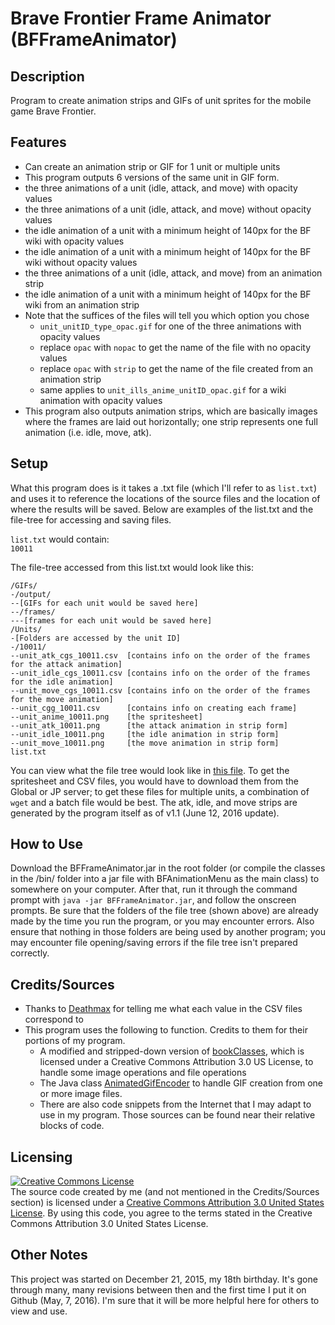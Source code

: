 # Brave Frontier Frame Animator (BFFrameAnimator)

## Description
Program to create animation strips and GIFs of unit sprites for the mobile game Brave Frontier.

## Features
* Can create an animation strip or GIF for 1 unit or multiple units
* This program outputs 6 versions of the same unit in GIF form.
 * the three animations of a unit (idle, attack, and move) with opacity values
 * the three animations of a unit (idle, attack, and move) without opacity values
 * the idle animation of a unit with a minimum height of 140px for the BF wiki with opacity values
 * the idle animation of a unit with a minimum height of 140px for the BF wiki without opacity values
 * the three animations of a unit (idle, attack, and move) from an animation strip
 * the idle animation of a unit with a minimum height of 140px for the BF wiki from an animation strip
 * Note that the suffices of the files will tell you which option you chose
    * `unit_unitID_type_opac.gif` for one of the three animations with opacity values
     * replace `opac` with `nopac` to get the name of the file with no opacity values
     * replace `opac` with `strip` to get the name of the file created from an animation strip
    * same applies to `unit_ills_anime_unitID_opac.gif` for a wiki animation with opacity values
* This program also outputs animation strips, which are basically images where the frames are laid out horizontally; one strip represents one full animation (i.e. idle, move, atk).

## Setup
What this program does is it takes a .txt file (which I'll refer to as `list.txt`) and uses it to reference the locations of the source files and the location of where the results will be saved. Below are examples of the list.txt and the file-tree for accessing and saving files.

`list.txt` would contain:  
`10011`

The file-tree accessed from this list.txt would look like this:
```
/GIFs/
-/output/
--[GIFs for each unit would be saved here]
--/frames/
---[frames for each unit would be saved here]
/Units/
-[Folders are accessed by the unit ID]
-/10011/
--unit_atk_cgs_10011.csv  [contains info on the order of the frames for the attack animation]
--unit_idle_cgs_10011.csv [contains info on the order of the frames for the idle animation]
--unit_move_cgs_10011.csv [contains info on the order of the frames for the move animation]
--unit_cgg_10011.csv      [contains info on creating each frame]
--unit_anime_10011.png    [the spritesheet]
--unit_atk_10011.png      [the attack animation in strip form]
--unit_idle_10011.png     [the idle animation in strip form]
--unit_move_10011.png     [the move animation in strip form]
list.txt
```
You can view what the file tree would look like in [this file](https://www.dropbox.com/s/ov16bzl62xdtgio/example.zip?dl=0 "example.zip").
To get the spritesheet and CSV files, you would have to download them from the Global or JP server; to get these files for multiple units, a combination of `wget` and a batch file would be best. The atk, idle, and move strips are generated by the program itself as of v1.1 (June 12, 2016 update).

## How to Use
Download the BFFrameAnimator.jar in the root folder (or compile the classes in the /bin/ folder into a jar file with BFAnimationMenu as the main class) to somewhere on your computer. After that, run it through the command prompt with `java -jar BFFrameAnimator.jar`, and follow the onscreen prompts. Be sure that the folders of the file tree (shown above) are already made by the time you run the program, or you may encounter errors. Also ensure that nothing in those folders are being used by another program; you may encounter file opening/saving errors if the file tree isn't prepared correctly.

## Credits/Sources
* Thanks to [Deathmax](https://github.com/Deathmax/) for telling me what each value in the CSV files correspond to
* This program uses the following to function. Credits to them for their portions of my program.
  * A modified and stripped-down version of [bookClasses](http://home.cc.gatech.edu/TeaParty/47), which is licensed under a Creative Commons Attribution 3.0 US License, to handle some image operations and file operations
  * The Java class [AnimatedGifEncoder](http://www.java2s.com/Code/Java/2D-Graphics-GUI/AnimatedGifEncoder.htm) to handle GIF creation from one or more image files.
  * There are also code snippets from the Internet that I may adapt to use in my program. Those sources can be found near their relative blocks of code.

## Licensing

<a rel="license" href="http://creativecommons.org/licenses/by/3.0/us/"><img alt="Creative Commons License" style="border-width:0" src="https://i.creativecommons.org/l/by/3.0/us/88x31.png" /></a><br />The source code created by me (and not mentioned in the Credits/Sources section) is licensed under a <a rel="license" href="http://creativecommons.org/licenses/by/3.0/us/">Creative Commons Attribution 3.0 United States License</a>. By using this code, you agree to the terms stated in the Creative Commons Attribution 3.0 United States License.

## Other Notes
This project was started on December 21, 2015, my 18th birthday. It's gone through many, many revisions between then and the first time I put it on Github (May, 7, 2016). I'm sure that it will be more helpful here for others to view and use.

